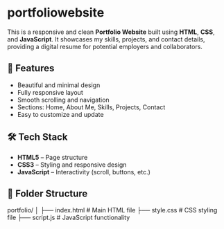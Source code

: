 # portfoliowebsite

This is a responsive and clean **Portfolio Website** built using **HTML**, **CSS**, and **JavaScript**. It showcases my skills, projects, and contact details, providing a digital resume for potential employers and collaborators.

## 🚀 Features

- Beautiful and minimal design
- Fully responsive layout
- Smooth scrolling and navigation
- Sections: Home, About Me, Skills, Projects, Contact
- Easy to customize and update

## 🛠️ Tech Stack

- **HTML5** – Page structure
- **CSS3** – Styling and responsive design
- **JavaScript** – Interactivity (scroll, buttons, etc.)


## 📂 Folder Structure
portfolio/
│
├── index.html # Main HTML file
├── style.css # CSS styling file
├── script.js # JavaScript functionality


